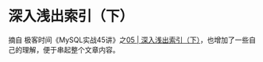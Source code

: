 # 深入浅出索引（下）

摘自 极客时间《MySQL实战45讲》之[05 | 深入浅出索引（下）](https://time.geekbang.org/column/article/69636)，也增加了一些自己的理解，便于串起整个文章内容。
